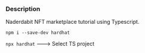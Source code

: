 ### Description

Naderdabit NFT marketplace tutorial using Typescript.

`npm i --save-dev hardhat`

`npx hardhat` ---> Select TS project
